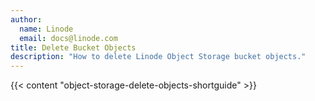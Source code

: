 ```yaml
---
author:
  name: Linode
  email: docs@linode.com
title: Delete Bucket Objects
description: "How to delete Linode Object Storage bucket objects."
---
```


{{< content "object-storage-delete-objects-shortguide" >}}